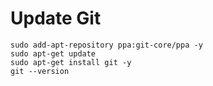 # Update Git

	sudo add-apt-repository ppa:git-core/ppa -y
	sudo apt-get update
	sudo apt-get install git -y
	git --version
